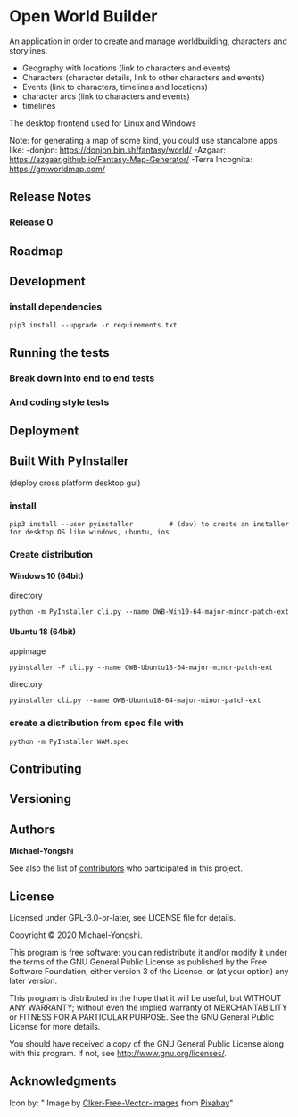 # Open World Builder
An application in order to create and manage worldbuilding, characters and storylines.

- Geography with locations (link to characters and events)
- Characters (character details, link to other characters and events)
- Events (link to characters, timelines and locations)
- character arcs (link to characters and events)
- timelines

The desktop frontend used for Linux and Windows

Note: for generating a map of some kind, you could use standalone apps like:
-donjon: https://donjon.bin.sh/fantasy/world/
-Azgaar: https://azgaar.github.io/Fantasy-Map-Generator/
-Terra Incognita: https://gmworldmap.com/


## Release Notes
### Release 0

## Roadmap

## Development

### install dependencies
```
pip3 install --upgrade -r requirements.txt 
```


## Running the tests


### Break down into end to end tests


### And coding style tests


## Deployment


## Built With PyInstaller 
(deploy cross platform desktop gui)

### install
```
pip3 install --user pyinstaller         # (dev) to create an installer for desktop OS like windows, ubuntu, ios
```

### Create distribution
#### Windows 10 (64bit)
directory
```
python -m PyInstaller cli.py --name OWB-Win10-64-major-minor-patch-ext
```

#### Ubuntu 18 (64bit)
appimage
```
pyinstaller -F cli.py --name OWB-Ubuntu18-64-major-minor-patch-ext
```
directory
```
pyinstaller cli.py --name OWB-Ubuntu18-64-major-minor-patch-ext
```

### create a distribution from spec file with 
```
python -m PyInstaller WAM.spec
```
<!-- python -m PyInstaller WAM_OF.spec -->


## Contributing



## Versioning



## Authors

**Michael-Yongshi** 

See also the list of [contributors](https://github.com/your/project/contributors) who participated in this project.

## License

Licensed under GPL-3.0-or-later, see LICENSE file for details.

Copyright © 2020 Michael-Yongshi.

This program is free software: you can redistribute it and/or modify it under the terms of the GNU General Public License as published by the Free Software Foundation, either version 3 of the License, or (at your option) any later version.

This program is distributed in the hope that it will be useful, but WITHOUT ANY WARRANTY; without even the implied warranty of MERCHANTABILITY or FITNESS FOR A PARTICULAR PURPOSE. See the GNU General Public License for more details.

You should have received a copy of the GNU General Public License along with this program. If not, see http://www.gnu.org/licenses/.


## Acknowledgments

Icon by:
"
Image by <a href="https://pixabay.com/users/Clker-Free-Vector-Images-3736/?utm_source=link-attribution&amp;utm_medium=referral&amp;utm_campaign=image&amp;utm_content=23544">Clker-Free-Vector-Images</a> from <a href="https://pixabay.com/?utm_source=link-attribution&amp;utm_medium=referral&amp;utm_campaign=image&amp;utm_content=23544">Pixabay</a>"